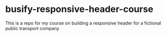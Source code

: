# busify-responsive-header-course
This is a repo for my course on building a responsive header for a fictional public transport company
